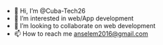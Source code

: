 - 👋 Hi, I’m @Cuba-Tech26
- 👀 I’m interested in web/App development
- 💞️ I’m looking to collaborate on web development
- 📫 How to reach me anselem2016@gmail.com

<!---
Cuba-Tech26/Cuba-Tech26 is a ✨ special ✨ repository because its `README.md` (this file) appears on your GitHub profile.
You can click the Preview link to take a look at your changes.
--->
